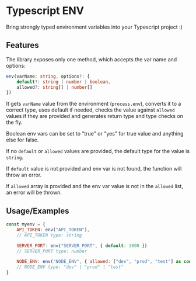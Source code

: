 # Typescript ENV

Bring strongly typed environment variables into your Typescript project :)

## Features

The library exposes only one method, which accepts the var name and options:

```typescript
env(varName: string, options?: { 
    default?: string | number | boolean,
    allowed?: string[] | number[]
})
```

It gets `varName` value from the environment (`process.env`), converts it to a correct type, uses default if needed, checks the value against `allowed` values if they are provided and generates return type and type checks on the fly.

Boolean env vars can be set to "true" or "yes" for true value and anything else for false.

If no `default` or `allowed` values are provided, the default type for the value is `string`.
 
If `default` value is not provided and env var is not found, the function will throw an error.

If `allowed` array is provided and the env var value is not in the `allowed` list, an error will be thrown.

## Usage/Examples

```javascript
const myenv = {
    API_TOKEN: env("API_TOKEN"),
    // API_TOKEN type: string

    SERVER_PORT: env("SERVER_PORT", { default: 3000 })
    // SERVER_PORT type: number

    NODE_ENV: env("NODE_ENV", { allowed: ["dev", "prod", "test"] as const }),
    // NODE_ENV type: "dev" | "prod" | "test"    
}
```
